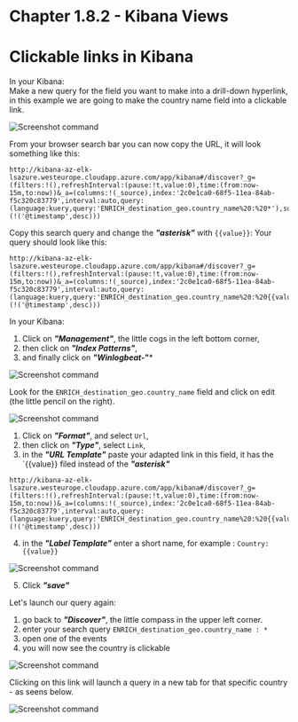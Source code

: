 #   Chapter 1.8.2 - Kibana Views

Clickable links in Kibana
====

In your Kibana:  
Make a new query for the field you want to make into a drill-down hyperlink, in this example we are going to make the country name field into a clickable link.  

![Screenshot command](./assets/01-kibana-query.jpg)

From your browser search bar you can now copy the URL, it will look something like this:


```code
http://kibana-az-elk-lsazure.westeurope.cloudapp.azure.com/app/kibana#/discover?_g=(filters:!(),refreshInterval:(pause:!t,value:0),time:(from:now-15m,to:now))&_a=(columns:!(_source),index:'2c0e1ca0-68f5-11ea-84ab-f5c320c83779',interval:auto,query:(language:kuery,query:'ENRICH_destination_geo.country_name%20:%20*'),sort:!(!('@timestamp',desc)))
```
Copy this search query and change the ***"asterisk"*** with `{{value}}`: Your query should look like this:

```code
http://kibana-az-elk-lsazure.westeurope.cloudapp.azure.com/app/kibana#/discover?_g=(filters:!(),refreshInterval:(pause:!t,value:0),time:(from:now-15m,to:now))&_a=(columns:!(_source),index:'2c0e1ca0-68f5-11ea-84ab-f5c320c83779',interval:auto,query:(language:kuery,query:'ENRICH_destination_geo.country_name%20:%20{{value}}'),sort:!(!('@timestamp',desc)))  
```

In your Kibana:

1. Click on ***"Management"***, the little cogs in the left bottom corner,
2. then click on ***"Index Patterns"***,
3. and finally click on ***"Winlogbeat-*"***

![Screenshot command](./assets/01-kibanaindex.jpg)



Look for the `ENRICH_destination_geo.country_name` field and click on edit (the little pencil on the right).

![Screenshot command](./assets/01-kibana-url01.jpg)

1. Click on ***"Format"***, and select `Url`,
2. then click on ***"Type"***, select `Link`,
3. in the ***"URL Template"*** paste your adapted link in this field, it has the `{{value}} filed instead of the ***"asterisk"***

```code
http://kibana-az-elk-lsazure.westeurope.cloudapp.azure.com/app/kibana#/discover?_g=(filters:!(),refreshInterval:(pause:!t,value:0),time:(from:now-15m,to:now))&_a=(columns:!(_source),index:'2c0e1ca0-68f5-11ea-84ab-f5c320c83779',interval:auto,query:(language:kuery,query:'ENRICH_destination_geo.country_name%20:%20{{value}}'),sort:!(!('@timestamp',desc)))  
```
4. in the ***"Label Template"*** enter a short name, for example : `Country: {{value}}`

![Screenshot command](./assets/01-kibana-url02.jpg)

5. Click ***"save"***  
   
Let's launch our query again:  

1. go back to ***"Discover"***, the little compass in the upper left corner.
2. enter your search query `ENRICH_destination_geo.country_name : *`
3. open one of the events
4. you will now see the country is clickable

![Screenshot command](./assets/01-kibana-clickable.jpg)

Clicking on this link will launch a query in a new tab for that specific country - as seens below.

![Screenshot command](./assets/01-kibana-result.jpg)